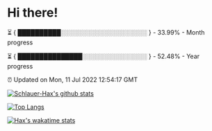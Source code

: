 # Hi there!

⏳ { ██████████░░░░░░░░░░░░░░░░░░░░ } - 33.99% - Month progress

⏳ { ███████████████░░░░░░░░░░░░░░░ } - 52.48% - Year progress

⏰ Updated on Mon, 11 Jul 2022 12:54:17 GMT


[![Schlauer-Hax's github stats](https://github-readme-stats.vercel.app/api?username=Schlauer-Hax&show_icons=true&theme=dark&count_private=true)](https://github.com/Schlauer-Hax)


[![Top Langs](https://github-readme-stats.vercel.app/api/top-langs/?username=Schlauer-Hax&layout=compact&theme=dark)](https://github.com/Schlauer-Hax?tab=repositories)


[![Hax's wakatime stats](https://github-readme-stats.vercel.app/api/wakatime?username=Hax&theme=dark)](https://wakatime.com/@Hax)

